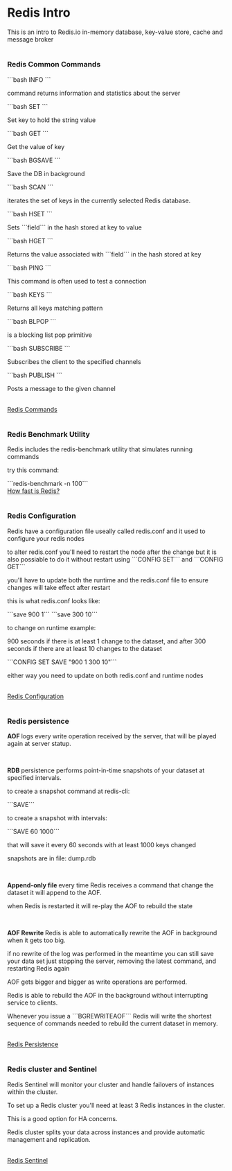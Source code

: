 <h1>Redis Intro</h1>
<p>This is an intro to Redis.io in-memory database, key-value store, cache and message broker</p>

#

<h3>Redis Common Commands</h3>
```bash
INFO
``` <p>command returns information and statistics about the server</p>
```bash
SET
``` <p>Set key to hold the string value</p>
```bash
GET
``` <p>Get the value of key</p>
```bash
BGSAVE
``` <p>Save the DB in background</p>
```bash
SCAN
``` <p>iterates the set of keys in the currently selected Redis database.</p>
```bash
HSET
``` <p>Sets ```field``` in the hash stored at key to value</p>
```bash
HGET
``` <p>Returns the value associated with ```field``` in the hash stored at key</p>
```bash
PING
``` <p>This command is often used to test a connection</p>
```bash
KEYS
``` <p>Returns all keys matching pattern</p>
```bash
BLPOP
``` <p>is a blocking list pop primitive</p>
```bash
SUBSCRIBE
``` <p>Subscribes the client to the specified channels</p>
```bash
PUBLISH
``` <p>Posts a message to the given channel</p>
</br>
<a href="https://redis.io/commands">Redis Commands</a> 

#

<h3>Redis Benchmark Utility</h3>
<p>Redis includes the redis-benchmark utility that simulates running commands</p>
<p>try this command: </p>```redis-benchmark -n 100```
</br>
<a href="https://redis.io/topics/benchmarks#how-fast-is-redis">How fast is Redis?</a> 

#

<h3>Redis Configuration</h3>
<p>Redis have a configuration file useally called redis.conf and it used to configure your redis nodes</p>
<p>to alter redis.conf you'll need to restart the node after the change but it is also possiable to do it without restart using ```CONFIG SET``` and ```CONFIG GET```</p>
<p>you'll have to update both the runtime and the redis.conf file to ensure changes will take effect after restart</p>
<p>this is what redis.conf looks like:</p>
```save 900 1```
```save 300 10```
<p>to change on runtime example:</p>
<p>900 seconds if there is at least 1 change to the dataset, and after 300 seconds if there are at least 10 changes to the dataset</p>
```CONFIG SET SAVE "900 1 300 10"```
<p>either way you need to update on both redis.conf and runtime nodes</p>
</br>
<a href="https://redis.io/topics/config">Redis Configuration</a> 

#

<h3>Redis persistence</h3>
<p><strong>AOF </strong>logs every write operation received by the server, that will be played again at server statup.</p>
</br>
<p><strong>RDB </strong>persistence performs point-in-time snapshots of your dataset at specified intervals.</p>
<p>to create a snapshot command at redis-cli:</p> ```SAVE```
<p>to create a snapshot with intervals:</p> ```SAVE 60 1000```
<p>that will save it every 60 seconds with at least 1000 keys changed</p>
<p>snapshots are in file: dump.rdb</p>
</br>
<p><strong>Append-only file </strong>every time Redis receives a command that change the dataset it will append to the AOF.</p>
<p>when Redis is restarted it will re-play the AOF to rebuild the state</p>
</br>
<p><strong>AOF Rewrite </strong>Redis is able to automatically rewrite the AOF in background when it gets too big.</p>
<p>if no rewrite of the log was performed in the meantime you can still save your data set just stopping the server, removing the latest command, and restarting Redis again</p>
<p>AOF gets bigger and bigger as write operations are performed.</p>
<p>Redis is able to rebuild the AOF in the background without interrupting service to clients.</p>
<p>Whenever you issue a ```BGREWRITEAOF``` Redis will write the shortest sequence of commands needed to rebuild the current dataset in memory.</p>
</br>
<a href="https://redis.io/topics/persistence">Redis Persistence</a>

#

<h3>Redis cluster and Sentinel</h3>
<p>Redis Sentinel will monitor your cluster and handle failovers of instances within the cluster.</p>
<p>To set up a Redis cluster you'll need at least 3 Redis instances in the cluster.</p>
<p>This is a good option for HA concerns.</p>
<p>Redis cluster splits your data across instances and provide automatic management and replication.</p>
</br>
<a href="https://redis.io/topics/sentinel">Redis Sentinel</a> 

